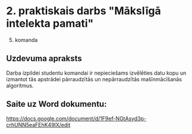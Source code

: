 # 2. praktiskais darbs "Mākslīgā intelekta pamati"
5. komanda
## Uzdevuma apraksts
Darba izpildei studentu komandai ir nepieciešams izvēlēties datu kopu un izmantot tās apstrādei pārraudzītās un nepārraudzītās mašīnmācīšanās algoritmus. 

## Saite uz Word dokumentu:
https://docs.google.com/document/d/1F9ef-NGtAsyd3p-crhUNN5eaFEhK49lX/edit 
